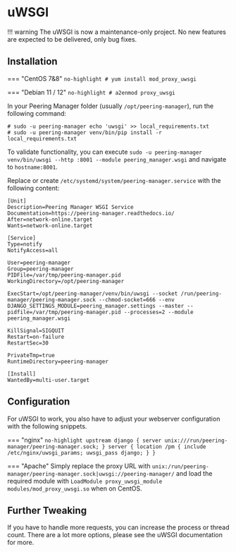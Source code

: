 # uWSGI

!!! warning
    The uWSGI is now a maintenance-only project. No new features are expected
    to be delivered, only bug fixes.

## Installation

=== "CentOS 7&8"
    ```no-highlight
    # yum install mod_proxy_uwsgi
    ```

=== "Debian 11 / 12"
    ```no-highlight
    # a2enmod proxy_uwsgi
    ```

In your Peering Manager folder (usually `/opt/peering-manager`), run the
following command:

```no-highlight
# sudo -u peering-manager echo 'uwsgi' >> local_requirements.txt
# sudo -u peering-manager venv/bin/pip install -r local_requirements.txt
```

To validate functionality, you can execute `sudo -u peering-manager venv/bin/uwsgi --http :8001 --module peering_manager.wsgi`
and navigate to `hostname:8001`.

Replace or create `/etc/systemd/system/peering-manager.service` with the
following content:

```no-highlight
[Unit]
Description=Peering Manager WSGI Service
Documentation=https://peering-manager.readthedocs.io/
After=network-online.target
Wants=network-online.target

[Service]
Type=notify
NotifyAccess=all

User=peering-manager
Group=peering-manager
PIDFile=/var/tmp/peering-manager.pid
WorkingDirectory=/opt/peering-manager

ExecStart=/opt/peering-manager/venv/bin/uwsgi --socket /run/peering-manager/peering-manager.sock --chmod-socket=666 --env DJANGO_SETTINGS_MODULE=peering_manager.settings --master --pidfile=/var/tmp/peering-manager.pid --processes=2 --module peering_manager.wsgi

KillSignal=SIGQUIT
Restart=on-failure
RestartSec=30

PrivateTmp=true
RuntimeDirectory=peering-manager

[Install]
WantedBy=multi-user.target
```

## Configuration
For uWSGI to work, you also have to adjust your webserver configuration with the following snippets.

=== "nginx"
    ```no-highlight
    upstream django {
        server unix:///run/peering-manager/peering-manager.sock;
    }
    server {
        location /pm {
            include /etc/nginx/uwsgi_params;
            uwsgi_pass django;
        }
    }
    ```

=== "Apache"
    Simply replace the proxy URL with `unix:/run/peering-manager/peering-manager.sock|uwsgi://peering-manager/`
    and load the required module with `LoadModule proxy_uwsgi_module modules/mod_proxy_uwsgi.so`
    when on CentOS.

## Further Tweaking

If you have to handle more requests, you can increase the process or thread count.
There are a lot more options, please see the uWSGI documentation for more.
